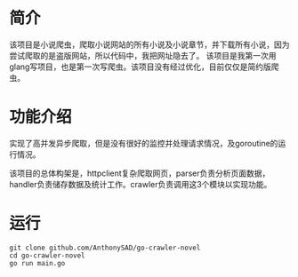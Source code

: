 # 简介

该项目是小说爬虫，爬取小说网站的所有小说及小说章节，并下载所有小说，因为尝试爬取的是盗版网站，所以代码中，我把网址隐去了。
该项目是我第一次用glang写项目，也是第一次写爬虫。该项目没有经过优化，目前仅仅是简约版爬虫。

# 功能介绍

实现了高并发异步爬取，但是没有很好的监控并处理请求情况，及goroutine的运行情况。

该项目的总体构架是，httpclient复杂爬取网页，parser负责分析页面数据，handler负责储存数据及统计工作。crawler负责调用这3个模块以实现功能。

# 运行

```
git clone github.com/AnthonySAD/go-crawler-novel
cd go-crawler-novel
go run main.go
```

